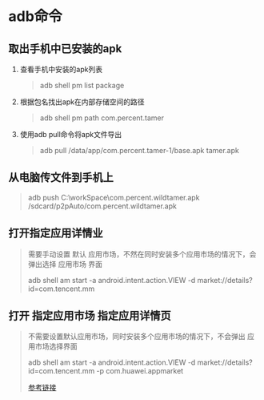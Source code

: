 # adb命令

## 取出手机中已安装的apk

1. 查看手机中安装的apk列表

   > adb shell pm list package

2. 根据包名找出apk在内部存储空间的路径

   > adb shell pm path com.percent.tamer

3. 使用adb pull命令将apk文件导出

   > adb pull  /data/app/com.percent.tamer-1/base.apk tamer.apk

## 从电脑传文件到手机上

> adb push C:\workSpace\com.percent.wildtamer.apk /sdcard/p2pAuto/com.percent.wildtamer.apk

## 打开指定应用详情业

> 需要手动设置 默认 应用市场，不然在同时安装多个应用市场的情况下，会弹出选择 应用市场 界面
>
> adb shell am start -a android.intent.action.VIEW -d  market://details?id=com.tencent.mm 

## 打开 指定应用市场 指定应用详情页

> 不需要设置默认应用市场，同时安装多个应用市场的情况下，不会弹出 应用市场选择界面
>
> adb shell am start -a android.intent.action.VIEW -d  market://details?id=com.tencent.mm -p com.huawei.appmarket
>
> [参考链接](https://blog.csdn.net/slimboy123/article/details/54016830)

 